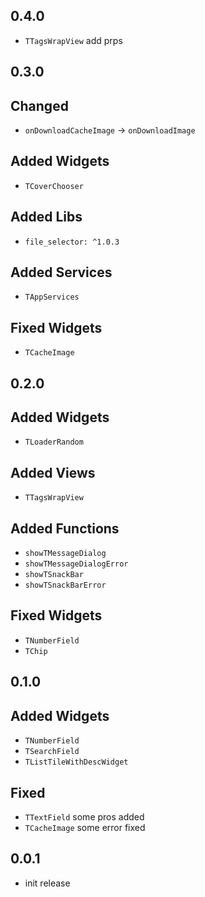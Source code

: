 ## 0.4.0

- `TTagsWrapView` add prps

## 0.3.0

## Changed

- `onDownloadCacheImage` -> `onDownloadImage`

## Added Widgets

- `TCoverChooser`

## Added Libs

- `file_selector: ^1.0.3`

## Added Services

- `TAppServices`

## Fixed Widgets

- `TCacheImage`

## 0.2.0

## Added Widgets

- `TLoaderRandom`

## Added Views

- `TTagsWrapView`

## Added Functions

- `showTMessageDialog`
- `showTMessageDialogError`
- `showTSnackBar`
- `showTSnackBarError`

## Fixed Widgets

- `TNumberField`
- `TChip`

## 0.1.0

## Added Widgets

- `TNumberField`
- `TSearchField`
- `TListTileWithDescWidget`

## Fixed

- `TTextField` some pros added
- `TCacheImage` some error fixed

## 0.0.1

- init release
